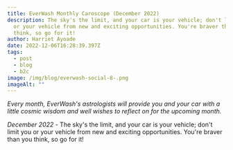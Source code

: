 ```yaml
---
title: EverWash Monthly Caroscope (December 2022)
description: The sky's the limit, and your car is your vehicle; don't limit you
  or your vehicle from new and exciting opportunities. You're braver than you
  think, so go for it!
author: Harriet Ayoade
date: 2022-12-06T16:28:39.397Z
tags:
  - post
  - blog
  - b2c
image: /img/blog/everwash-social-8-.png
imageAlt: ""
---
```

*Every month, EverWash's astrologists will provide you and your car with a little cosmic wisdom and well wishes to reflect on for the upcoming month.*

*December 2022* - The sky's the limit, and your car is your vehicle; don't limit you or your vehicle from new and exciting opportunities. You're braver than you think, so go for it!